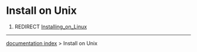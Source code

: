 # Install on Unix
1.  REDIRECT [Installing\_on\_Linux](Installing_on_Linux.md)

---
[documentation index](../README.md) > Install on Unix
